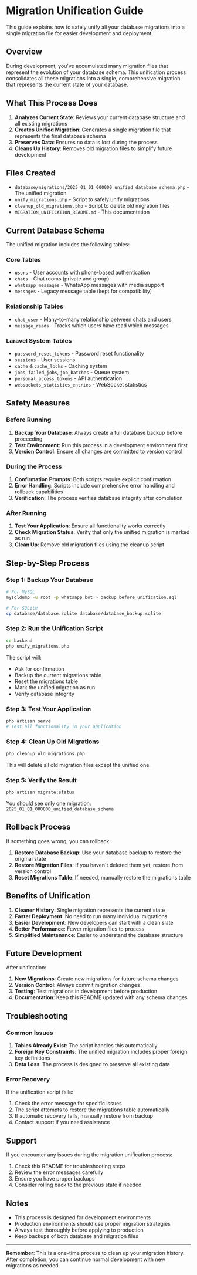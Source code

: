# Migration Unification Guide

This guide explains how to safely unify all your database migrations into a single migration file for easier development and deployment.

## Overview

During development, you've accumulated many migration files that represent the evolution of your database schema. This unification process consolidates all these migrations into a single, comprehensive migration that represents the current state of your database.

## What This Process Does

1. **Analyzes Current State**: Reviews your current database structure and all existing migrations
2. **Creates Unified Migration**: Generates a single migration file that represents the final database schema
3. **Preserves Data**: Ensures no data is lost during the process
4. **Cleans Up History**: Removes old migration files to simplify future development

## Files Created

- `database/migrations/2025_01_01_000000_unified_database_schema.php` - The unified migration
- `unify_migrations.php` - Script to safely unify migrations
- `cleanup_old_migrations.php` - Script to delete old migration files
- `MIGRATION_UNIFICATION_README.md` - This documentation

## Current Database Schema

The unified migration includes the following tables:

### Core Tables
- `users` - User accounts with phone-based authentication
- `chats` - Chat rooms (private and group)
- `whatsapp_messages` - WhatsApp messages with media support
- `messages` - Legacy message table (kept for compatibility)

### Relationship Tables
- `chat_user` - Many-to-many relationship between chats and users
- `message_reads` - Tracks which users have read which messages

### Laravel System Tables
- `password_reset_tokens` - Password reset functionality
- `sessions` - User sessions
- `cache` & `cache_locks` - Caching system
- `jobs`, `failed_jobs`, `job_batches` - Queue system
- `personal_access_tokens` - API authentication
- `websockets_statistics_entries` - WebSocket statistics

## Safety Measures

### Before Running
1. **Backup Your Database**: Always create a full database backup before proceeding
2. **Test Environment**: Run this process in a development environment first
3. **Version Control**: Ensure all changes are committed to version control

### During the Process
1. **Confirmation Prompts**: Both scripts require explicit confirmation
2. **Error Handling**: Scripts include comprehensive error handling and rollback capabilities
3. **Verification**: The process verifies database integrity after completion

### After Running
1. **Test Your Application**: Ensure all functionality works correctly
2. **Check Migration Status**: Verify that only the unified migration is marked as run
3. **Clean Up**: Remove old migration files using the cleanup script

## Step-by-Step Process

### Step 1: Backup Your Database
```bash
# For MySQL
mysqldump -u root -p whatsapp_bot > backup_before_unification.sql

# For SQLite
cp database/database.sqlite database/database_backup.sqlite
```

### Step 2: Run the Unification Script
```bash
cd backend
php unify_migrations.php
```

The script will:
- Ask for confirmation
- Backup the current migrations table
- Reset the migrations table
- Mark the unified migration as run
- Verify database integrity

### Step 3: Test Your Application
```bash
php artisan serve
# Test all functionality in your application
```

### Step 4: Clean Up Old Migrations
```bash
php cleanup_old_migrations.php
```

This will delete all old migration files except the unified one.

### Step 5: Verify the Result
```bash
php artisan migrate:status
```

You should see only one migration: `2025_01_01_000000_unified_database_schema`

## Rollback Process

If something goes wrong, you can rollback:

1. **Restore Database Backup**: Use your database backup to restore the original state
2. **Restore Migration Files**: If you haven't deleted them yet, restore from version control
3. **Reset Migrations Table**: If needed, manually restore the migrations table

## Benefits of Unification

1. **Cleaner History**: Single migration represents the current state
2. **Faster Deployment**: No need to run many individual migrations
3. **Easier Development**: New developers can start with a clean slate
4. **Better Performance**: Fewer migration files to process
5. **Simplified Maintenance**: Easier to understand the database structure

## Future Development

After unification:

1. **New Migrations**: Create new migrations for future schema changes
2. **Version Control**: Always commit migration changes
3. **Testing**: Test migrations in development before production
4. **Documentation**: Keep this README updated with any schema changes

## Troubleshooting

### Common Issues

1. **Tables Already Exist**: The script handles this automatically
2. **Foreign Key Constraints**: The unified migration includes proper foreign key definitions
3. **Data Loss**: The process is designed to preserve all existing data

### Error Recovery

If the unification script fails:

1. Check the error message for specific issues
2. The script attempts to restore the migrations table automatically
3. If automatic recovery fails, manually restore from backup
4. Contact support if you need assistance

## Support

If you encounter any issues during the migration unification process:

1. Check this README for troubleshooting steps
2. Review the error messages carefully
3. Ensure you have proper backups
4. Consider rolling back to the previous state if needed

## Notes

- This process is designed for development environments
- Production environments should use proper migration strategies
- Always test thoroughly before applying to production
- Keep backups of both database and migration files

---

**Remember**: This is a one-time process to clean up your migration history. After completion, you can continue normal development with new migrations as needed.

